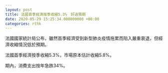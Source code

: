 ```yaml
---
layout: post
title: 法國首季經濟按季收縮5.3%　好過預期
date: 2020-05-29 15:25:34.000000000 +08:00
categories: rthk
---
```


法國國家統計局公布，雖然首季經濟受到新型肺炎疫情拖累而陷入嚴重衰退，但經濟收縮情況低於預期。

法國首季經濟按季收縮5.3%，市場原本估計收縮5.8%。

期內，消費支出按年急跌34%。
